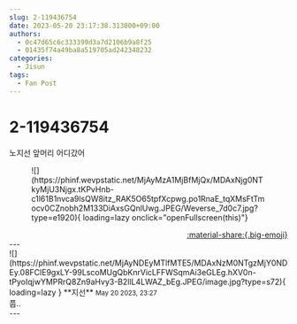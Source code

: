 ```yaml
---
slug: 2-119436754
date: 2023-05-20 23:17:38.313000+09:00
authors:
  - 0c47d65c6c333399d3a7d2106b9a8f25
  - 01435f74a49ba8a519705ad242348232
categories:
  - Jisun
tags:
  - Fan Post
---
```


# 2-119436754

<div class="post-container" markdown="1">
<div class="content-container md-sidebar__scrollwrap" markdown="1">

노지선 앞머리 어디갔어 
<figure markdown="1">
![](https://phinf.wevpstatic.net/MjAyMzA1MjBfMjQx/MDAxNjg0NTkyMjU3Njgx.tKPvHnb-c1l61B1nvca9lsQW8itz_RAK5O65tpfXcpwg.po1RnaE_tqXMsFtTmocv0CZnobh2M133DiAxsGQnlUwg.JPEG/Weverse_7d0c7.jpg?type=e1920){ loading=lazy onclick="openFullscreen(this)"}
</figure>


</div>
</div>

<div style="text-align: right;" markdown="1">
<a href="https://weverse.io/fromis9/fanpost/2-119436754" style="text-align: right;">:material-share:{.big-emoji}</a>
</div>
---

<div class="comments-container md-sidebar__scrollwrap" markdown="1">
<div class="comment" markdown="1">
<div class='id-container' markdown="1">
![](https://phinf.wevpstatic.net/MjAyNDEyMTlfMTE5/MDAxNzM0NTgzMjY0NDEy.08FClE9gxLY-99LscoMUgQbKnrVicLFFWSqmAi3eGLEg.hXV0n-tPyoIqjwYMPRrQ8Zn9aHvy3-B2llL4LWAZ_bEg.JPEG/image.jpg?type=s72){ loading=lazy }
**<span class="artist">지선</span>** <small>May 20 2023, 23:27</small><br>
</div>
<div class='comment-body' markdown="1">
풉..
</div>
</div>
</div>
---
